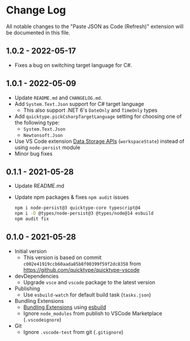 # Change Log

All notable changes to the "Paste JSON as Code (Refresh)" extension will be documented in this file.

## 1.0.2 - 2022-05-17

* Fixes a bug on switching target language for C#.

## 1.0.1 - 2022-05-09

* Update `README.md` and `CHANGELOG.md`.
* Add `System.Text.Json` support for C# target language
  * This also support .NET 6's `DateOnly` and `TimeOnly` types
* Add `quicktype.pickCsharpTargetLanguage` setting for choosing one of the following type:
  * `System.Text.Json`
  * `Newtonsoft.Json`
* Use VS Code extension [Data Storage APIs](https://code.visualstudio.com/api/extension-capabilities/common-capabilities#data-storage) (`workspaceState`) instead of using `node-persist` module
* Minor bug fixes

## 0.1.1 - 2021-05-28

* Update README.md
* Update npm packages & fixes `npm audit` issues

    ```sh
    npm i node-persist@3 quicktype-core typescript@4
    npm i -D @types/node-persist@3 @types/node@14 esbuild
    npm audit fix
    ```

## 0.1.0 - 2021-05-28

* Initial version
  * This version is based on commit `c002e41919ccb60aada85b8f00399f59f2dc8358` from https://github.com/quicktype/quicktype-vscode
* devDependencies
  * Upgrade `vsce` and `vscode` package to the latest version
* Publishing
  * Use `esbuild-watch` for default build task (`tasks.json`)
* Bundling Extensions
  * [Bundling Extensions](https://code.visualstudio.com/api/working-with-extensions/bundling-extension) using [esbuild](https://github.com/evanw/esbuild)
  * Ignore `node_modules` from publish to VSCode Marketplace (`.vscodeignore`)
* Git
  * Ignore `.vscode-test` from git (`.gitignore`)
